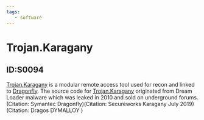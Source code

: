 ```yaml
---
tags:
   - software
---
```

# Trojan.Karagany
## ID:S0094
[Trojan.Karagany](/mitre/software/S0094) is a modular remote access tool used for recon and linked to [Dragonfly](/mitre/groups/G0035). The source code for [Trojan.Karagany](/mitre/software/S0094) originated from Dream Loader malware which was leaked in 2010 and sold on underground forums. (Citation: Symantec Dragonfly)(Citation: Secureworks Karagany July 2019)(Citation: Dragos DYMALLOY )
